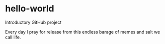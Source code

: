# hello-world
Introductory GitHub project

Every day I pray for release from this endless barage of memes and salt we call life.
